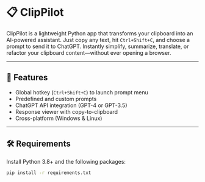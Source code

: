 # 📋 ClipPilot

ClipPilot is a lightweight Python app that transforms your clipboard into an AI-powered assistant. Just copy any text, hit `Ctrl+Shift+C`, and choose a prompt to send it to ChatGPT. Instantly simplify, summarize, translate, or refactor your clipboard content—without ever opening a browser.

---

## 🚀 Features

- Global hotkey (`Ctrl+Shift+C`) to launch prompt menu
- Predefined and custom prompts
- ChatGPT API integration (GPT-4 or GPT-3.5)
- Response viewer with copy-to-clipboard
- Cross-platform (Windows & Linux)

---

## 🛠️ Requirements

Install Python 3.8+ and the following packages:

```bash
pip install -r requirements.txt
